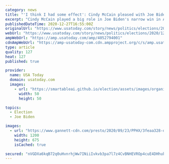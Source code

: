 ```yaml
---
category: news
title: "'I think I had some effect': Cindy McCain pleased with Joe Biden's election victory, looks ahead"
excerpt: "Cindy McCain played a big role in Joe Biden's narrow win in Arizona. Now she's trying to get Republicans named to his incoming administration."
publishedDateTime: 2020-12-27T16:55:00Z
originalUrl: "https://www.usatoday.com/story/news/politics/elections/2020/12/27/cindy-mccain-pleased-joe-bidens-win/4052794001/?soc_src=social-sh&soc_trk=tw&tsrc=twtr"
webUrl: "https://www.usatoday.com/story/news/politics/elections/2020/12/27/cindy-mccain-pleased-joe-bidens-win/4052794001/?soc_src=social-sh&soc_trk=tw&tsrc=twtr"
ampWebUrl: "https://amp.usatoday.com/amp/4052794001"
cdnAmpWebUrl: "https://amp-usatoday-com.cdn.ampproject.org/c/s/amp.usatoday.com/amp/4052794001"
type: article
quality: 127
heat: 127
published: true

provider:
  name: USA Today
  domain: usatoday.com
  images:
    - url: "https://smartableai.github.io/election/assets/images/organizations/usatoday.com-50x50.jpg"
      width: 50
      height: 50

topics:
  - Election
  - Joe Biden

images:
  - url: "https://www.gannett-cdn.com/presto/2020/09/23/PPHX/3feaa328-d9d2-4409-8443-7cf3424528d6-Cindy_McCain_2.jpg?auto=webp&crop=3399,1912,x1,y524&format=pjpg&width=1200"
    width: 1200
    height: 675
    isCached: true

secured: "nVGDXa6kqB72q0uHvnrhjWw7INiiIvkvb3pa7l7z4CvBNHEVROp4cuE4DHhuk+ixMi3NSrjLly3RfPSMIvka8wILijoFaJgdUaiq1IEZDjmt2oieEgQk8HUjWVY7PdeJVWFLWX0l99B9eSngV75bYP6byFlUOm25o6p7Jpn635ZiZH5fy4cTy8SsXIVut88qgf7Ypw37BbsvKZqGh1SkwPKuTRN9DRMhtz5AccaJCnmzdBGqniF5UaIFxw/xEnb5vhoW8Ck0vNw7hC13K3pkX6EihapdfMV93OkWQGiXgRZ86P/L9hX3pWdJTCbUfGLC588Ct6JNOizfiaDbwsIInkSvKKAqN0gncYxfz63jMiA=;RpI4aNAwNnOa6XUuSsR8tg=="
---
```


